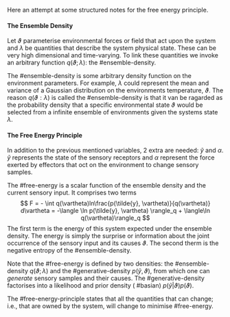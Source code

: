 Here an attempt at some structured notes for the free energy principle.
#### The Ensemble Density
Let $\vartheta$  parameterise environmental forces or field that act upon the system and $\lambda$ be quantities that describe the system physical state. These can be very high dimensional and time-varying. To link these quantities we invoke an arbitrary function $q(\vartheta; \lambda)$: the #ensemble-density. 

The #ensemble-density is some arbitrary density function on the environment parameters. For example, $\lambda$ could represent the mean and variance of a Gaussian distribution on the environments temperature, $\vartheta$. The reason $q(\vartheta:\lambda)$ is called the #ensemble-density is that it van be ragarded as the probability density that a specific environmental state $\vartheta$ would be selected from a infinite ensemble of environments given the systems state $\lambda$.
#### The Free Energy Principle
In addition to the previous mentioned variables, 2 extra are needed: $\tilde{y}$ and $\alpha$. $\tilde{y}$ represents the state of the sensory receptors and $\alpha$ represent the force exerted by effectors that oct on the environment to change sensory samples. 

The #free-energy is a scalar function of the ensemble density and the current sensory input. It comprises two terms
$$
F = - \int q(\vartheta)ln\frac{p(\tilde{y}, \vartheta)}{q(\vartheta)} d\vartheta
= -\langle \ln p(\tilde{y}, \vartheta) \rangle_q + \langle\ln q(\vartheta)\rangle_q
$$
The first term is the energy of this system expected under the ensemble density. The energy is simply the surprise or information about the joint occurrence of the sensory input and its causes $\vartheta$. The second therm is the negative entropy of the #ensemble-density.

Note that the #free-energy is defined by two densities: the #ensemble-density $q(\vartheta; \lambda)$ and the #generative-density $p(\tilde{y}, \vartheta)$, from which one can *generate* sensory samples and their causes. The #generative-density factorises into a likelihood and prior density ( #basian) $p(\tilde{y}|\vartheta)p(\vartheta)$.

The #free-energy-principle states that all the quantities that can change; i.e., that are owned by the system, will change to minimise #free-energy. 